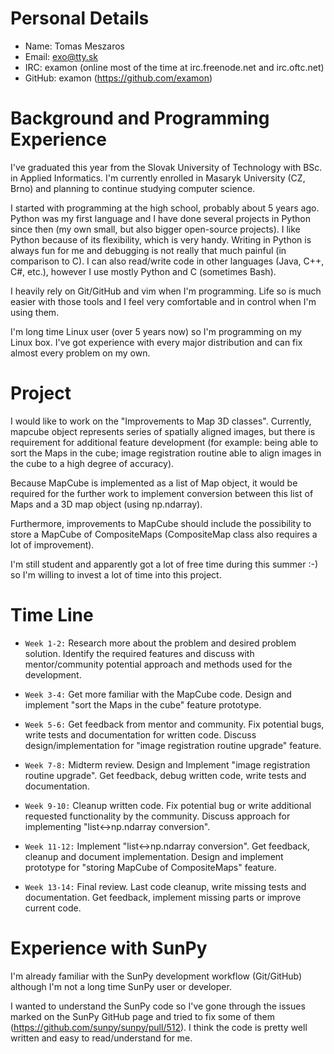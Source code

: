 Personal Details
================

- Name: Tomas Meszaros
- Email: exo@tty.sk
- IRC: examon (online most of the time at irc.freenode.net and irc.oftc.net)
- GitHub: examon (<https://github.com/examon>)

Background and Programming Experience
=====================================

I've graduated this year from the Slovak University of Technology with BSc. in Applied Informatics. I'm currently enrolled in Masaryk University (CZ, Brno) and planning to continue studying computer science.

I started with programming at the high school, probably about 5 years ago. Python was my first language and I have done several projects in Python since then (my own small, but also bigger open-source projects). I like Python because of its flexibility, which is very handy. Writing in Python is always fun for me and debugging is not really that much painful (in comparison to C). I can also read/write code in other languages (Java, C++, C#, etc.), however I use mostly Python and C (sometimes Bash).

I heavily rely on Git/GitHub and vim when I'm programming. Life so is much easier with those tools and I feel very comfortable and in control when I'm using them.

I'm long time Linux user (over 5 years now) so I'm programming on my Linux box. I've got experience with every major distribution and can fix almost every problem on my own.

Project
=======

I would like to work on the "Improvements to Map 3D classes". Currently, mapcube object represents series of spatially aligned images, but there is requirement for additional feature development (for example: being able to sort the Maps in the cube; image registration routine able to align images in the cube to a high degree of accuracy).

Because MapCube is implemented as a list of Map object, it would be required for the further work to implement conversion between this list of Maps and a 3D map object (using np.ndarray).

Furthermore, improvements to MapCube should include the possibility to store a MapCube of CompositeMaps (CompositeMap class also requires a lot of improvement).

I'm still student and apparently got a lot of free time during this summer :-) so I'm willing to invest a lot of time into this project.

Time Line
=========

- ```Week 1-2:``` Research more about the problem and desired problem solution. Identify the required features and discuss with mentor/community potential approach and methods used for the development.

- ```Week 3-4:``` Get more familiar with the MapCube code. Design and implement "sort the Maps in the cube"  feature prototype.

- ```Week 5-6:``` Get feedback from mentor and community. Fix potential bugs, write tests and documentation for written code. Discuss design/implementation for "image registration routine upgrade" feature.

- ```Week 7-8:``` Midterm review. Design and Implement "image registration routine upgrade". Get feedback, debug written code, write tests and documentation.

- ```Week 9-10:``` Cleanup written code. Fix potential bug or write additional requested functionality by the community. Discuss approach for implementing "list<->np.ndarray conversion".

- ```Week 11-12:``` Implement "list<->np.ndarray conversion". Get feedback, cleanup and document implementation. Design and implement prototype for "storing MapCube of CompositeMaps" feature.

- ```Week 13-14:``` Final review. Last code cleanup, write missing tests and documentation. Get feedback, implement missing parts or improve current code.

Experience with SunPy
=====================

I'm already familiar with the SunPy development workflow (Git/GitHub) although I'm not a long time SunPy user or developer.

I wanted to understand the SunPy code so I've gone through the issues marked on the SunPy GitHub page and tried to fix some of them (<https://github.com/sunpy/sunpy/pull/512>). I think the code is pretty well written and easy to read/understand for me.

